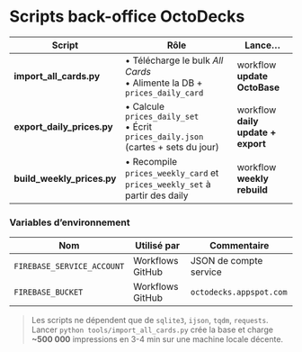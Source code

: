 <!-- 📁 chemin relatif : tools\README.md -->
# Scripts back-office OctoDecks

| Script | Rôle | Lance… |
|--------|------|--------|
| **import_all_cards.py** | • Télécharge le bulk *All Cards* <br>• Alimente la DB + `prices_daily_card` | workflow **update OctoBase** |
| **export_daily_prices.py** | • Calcule `prices_daily_set` <br>• Écrit `prices_daily.json` (cartes + sets du jour) | workflow **daily update + export** |
| **build_weekly_prices.py** | • Recompile `prices_weekly_card` et `prices_weekly_set` à partir des daily | workflow **weekly rebuild** |

### Variables d’environnement
| Nom | Utilisé par | Commentaire |
|-----|-------------|-------------|
| `FIREBASE_SERVICE_ACCOUNT` | Workflows GitHub | JSON de compte service |
| `FIREBASE_BUCKET` | Workflows GitHub | `octodecks.appspot.com` |

> Les scripts ne dépendent que de `sqlite3`, `ijson`, `tqdm`, `requests`.  
> Lancer `python tools/import_all_cards.py` crée la base et charge **~500 000** impressions en 3-4 min sur une machine locale décente.
